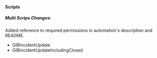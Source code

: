 
#### Scripts
##### Multi Scrips Changes:
Added reference to required permissions in automation's description and README.
- GIBIncidentUpdate
- GIBIncidentUpdateIncludingClosed
